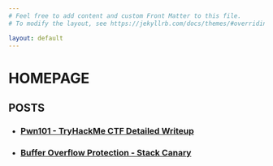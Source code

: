 ```yaml
---
# Feel free to add content and custom Front Matter to this file.
# To modify the layout, see https://jekyllrb.com/docs/themes/#overriding-theme-defaults

layout: default
---
```

# HOMEPAGE
## POSTS

*   ### [Pwn101 - TryHackMe CTF Detailed Writeup](/Pwn101-TryHackMe-CTF-Writeup)

*   ### [Buffer Overflow Protection - Stack Canary](/Buffer-Overflow-Protection-Stack-Canary)